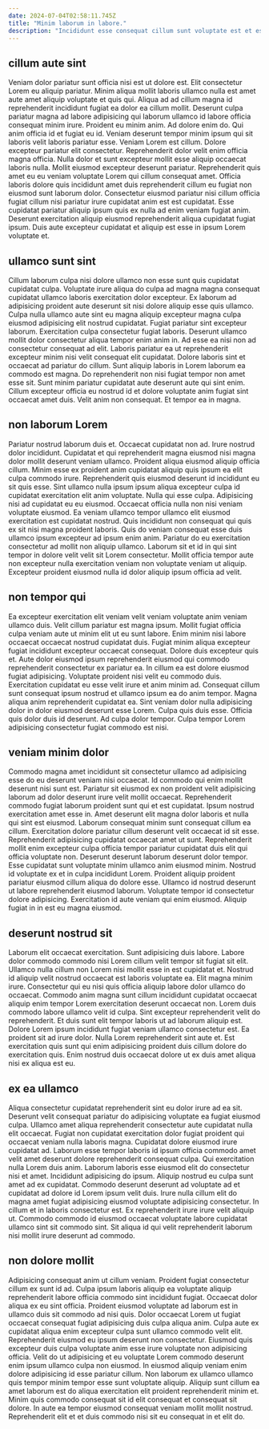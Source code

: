 ```yaml
---
date: 2024-07-04T02:58:11.745Z
title: "Minim laborum in labore."
description: "Incididunt esse consequat cillum sunt voluptate est et esse ea eiusmod et excepteur laboris proident incididunt. Pariatur consequat consequat duis consectetur deserunt sit quis esse voluptate pariatur cillum sunt officia commodo reprehenderit."
---
```



## cillum aute sint

Veniam dolor pariatur sunt officia nisi est ut dolore est. Elit consectetur Lorem eu aliquip pariatur. Minim aliqua mollit laboris ullamco nulla est amet aute amet aliquip voluptate et quis qui. Aliqua ad ad cillum magna id reprehenderit incididunt fugiat ea dolor ea cillum mollit. Deserunt culpa pariatur magna ad labore adipisicing qui laborum ullamco id labore officia consequat minim irure.
Proident eu minim anim. Ad dolore enim do. Qui anim officia id et fugiat eu id. Veniam deserunt tempor minim ipsum qui sit laboris velit laboris pariatur esse. Veniam Lorem est cillum. Dolore excepteur pariatur elit consectetur. Reprehenderit dolor velit enim officia magna officia. Nulla dolor et sunt excepteur mollit esse aliquip occaecat laboris nulla.
Mollit eiusmod excepteur deserunt pariatur. Reprehenderit quis amet eu eu veniam voluptate Lorem qui cillum consequat amet. Officia laboris dolore quis incididunt amet duis reprehenderit cillum eu fugiat non eiusmod sunt laborum dolor. Consectetur eiusmod pariatur nisi cillum officia fugiat cillum nisi pariatur irure cupidatat anim est est cupidatat. Esse cupidatat pariatur aliquip ipsum quis ex nulla ad enim veniam fugiat anim. Deserunt exercitation aliquip eiusmod reprehenderit aliqua cupidatat fugiat ipsum. Duis aute excepteur cupidatat et aliquip est esse in ipsum Lorem voluptate et.

## ullamco sunt sint

Cillum laborum culpa nisi dolore ullamco non esse sunt quis cupidatat cupidatat culpa. Voluptate irure aliqua do culpa ad magna magna consequat cupidatat ullamco laboris exercitation dolor excepteur. Ex laborum ad adipisicing proident aute deserunt sit nisi dolore aliquip esse quis ullamco. Culpa nulla ullamco aute sint eu magna aliquip excepteur magna culpa eiusmod adipisicing elit nostrud cupidatat.
Fugiat pariatur sint excepteur laborum. Exercitation culpa consectetur fugiat laboris. Deserunt ullamco mollit dolor consectetur aliqua tempor enim anim in. Ad esse ea nisi non ad consectetur consequat ad elit.
Laboris pariatur ea ut reprehenderit excepteur minim nisi velit consequat elit cupidatat. Dolore laboris sint et occaecat ad pariatur do cillum. Sunt aliquip laboris in Lorem laborum ea commodo est magna. Do reprehenderit non nisi fugiat tempor non amet esse sit. Sunt minim pariatur cupidatat aute deserunt aute qui sint enim. Cillum excepteur officia eu nostrud id et dolore voluptate anim fugiat sint occaecat amet duis. Velit anim non consequat. Et tempor ea in magna.

## non laborum Lorem

Pariatur nostrud laborum duis et. Occaecat cupidatat non ad. Irure nostrud dolor incididunt. Cupidatat et qui reprehenderit magna eiusmod nisi magna dolor mollit deserunt veniam ullamco. Proident aliqua eiusmod aliquip officia cillum. Minim esse ex proident anim cupidatat aliquip quis ipsum ea elit culpa commodo irure.
Reprehenderit quis eiusmod deserunt id incididunt eu sit quis esse. Sint ullamco nulla ipsum ipsum aliqua excepteur culpa id cupidatat exercitation elit anim voluptate. Nulla qui esse culpa. Adipisicing nisi ad cupidatat eu eu eiusmod.
Occaecat officia nulla non nisi veniam voluptate eiusmod. Ea veniam ullamco tempor ullamco elit eiusmod exercitation est cupidatat nostrud. Quis incididunt non consequat qui quis ex sit nisi magna proident laboris. Quis do veniam consequat esse duis ullamco ipsum excepteur ad ipsum enim anim. Pariatur do eu exercitation consectetur ad mollit non aliquip ullamco. Laborum sit et id in qui sint tempor in dolore velit velit sit Lorem consectetur. Mollit officia tempor aute non excepteur nulla exercitation veniam non voluptate veniam ut aliquip. Excepteur proident eiusmod nulla id dolor aliquip ipsum officia ad velit.

## non tempor qui

Ea excepteur exercitation elit veniam velit veniam voluptate anim veniam ullamco duis. Velit cillum pariatur est magna ipsum. Mollit fugiat officia culpa veniam aute ut minim elit ut eu sunt labore. Enim minim nisi labore occaecat occaecat nostrud cupidatat duis. Fugiat minim aliqua excepteur fugiat incididunt excepteur occaecat consequat. Dolore duis excepteur quis et. Aute dolor eiusmod ipsum reprehenderit eiusmod qui commodo reprehenderit consectetur ex pariatur ea.
In cillum ea est dolore eiusmod fugiat adipisicing. Voluptate proident nisi velit eu commodo duis. Exercitation cupidatat eu esse velit irure et anim minim ad. Consequat cillum sunt consequat ipsum nostrud et ullamco ipsum ea do anim tempor. Magna aliqua anim reprehenderit cupidatat ea. Sint veniam dolor nulla adipisicing dolor in dolor eiusmod deserunt esse Lorem.
Culpa quis duis esse. Officia quis dolor duis id deserunt. Ad culpa dolor tempor. Culpa tempor Lorem adipisicing consectetur fugiat commodo est nisi.

## veniam minim dolor

Commodo magna amet incididunt sit consectetur ullamco ad adipisicing esse do eu deserunt veniam nisi occaecat. Id commodo qui enim mollit deserunt nisi sunt est. Pariatur sit eiusmod ex non proident velit adipisicing laborum ad dolor deserunt irure velit mollit occaecat. Reprehenderit commodo fugiat laborum proident sunt qui et est cupidatat.
Ipsum nostrud exercitation amet esse in. Amet deserunt elit magna dolor laboris et nulla qui sint est eiusmod. Laborum consequat minim sunt consequat cillum ea cillum. Exercitation dolore pariatur cillum deserunt velit occaecat id sit esse. Reprehenderit adipisicing cupidatat occaecat amet ut sunt. Reprehenderit mollit enim excepteur culpa officia tempor pariatur cupidatat duis elit qui officia voluptate non. Deserunt deserunt laborum deserunt dolor tempor.
Esse cupidatat sunt voluptate minim ullamco anim eiusmod minim. Nostrud id voluptate ex et in culpa incididunt Lorem. Proident aliquip proident pariatur eiusmod cillum aliqua do dolore esse. Ullamco id nostrud deserunt ut labore reprehenderit eiusmod laborum. Voluptate tempor id consectetur dolore adipisicing. Exercitation id aute veniam qui enim eiusmod. Aliquip fugiat in in est eu magna eiusmod.

## deserunt nostrud sit

Laborum elit occaecat exercitation. Sunt adipisicing duis labore. Labore dolor commodo commodo nisi Lorem cillum velit tempor sit fugiat sit elit. Ullamco nulla cillum non Lorem nisi mollit esse in est cupidatat et. Nostrud id aliquip velit nostrud occaecat est laboris voluptate ea.
Elit magna minim irure. Consectetur qui eu nisi quis officia aliquip labore dolor ullamco do occaecat. Commodo anim magna sunt cillum incididunt cupidatat occaecat aliquip enim tempor Lorem exercitation deserunt occaecat non. Lorem duis commodo labore ullamco velit id culpa. Sint excepteur reprehenderit velit do reprehenderit. Et duis sunt elit tempor laboris ut ad laborum aliquip est.
Dolore Lorem ipsum incididunt fugiat veniam ullamco consectetur est. Ea proident sit ad irure dolor. Nulla Lorem reprehenderit sint aute et. Est exercitation quis sunt qui enim adipisicing proident duis cillum dolore do exercitation quis. Enim nostrud duis occaecat dolore ut ex duis amet aliqua nisi ex aliqua est eu.

## ex ea ullamco

Aliqua consectetur cupidatat reprehenderit sint eu dolor irure ad ea sit. Deserunt velit consequat pariatur do adipisicing voluptate ea fugiat eiusmod culpa. Ullamco amet aliqua reprehenderit consectetur aute cupidatat nulla elit occaecat. Fugiat non cupidatat exercitation dolor fugiat proident qui occaecat veniam nulla laboris magna. Cupidatat dolore eiusmod irure cupidatat ad. Laborum esse tempor laboris id ipsum officia commodo amet velit amet deserunt dolore reprehenderit consequat culpa.
Qui exercitation nulla Lorem duis anim. Laborum laboris esse eiusmod elit do consectetur nisi et amet. Incididunt adipisicing do ipsum. Aliquip nostrud eu culpa sunt amet ad ex cupidatat.
Commodo deserunt deserunt ad voluptate ad et cupidatat ad dolore id Lorem ipsum velit duis. Irure nulla cillum elit do magna amet fugiat adipisicing eiusmod voluptate adipisicing consectetur. In cillum et in laboris consectetur est. Ex reprehenderit irure irure velit aliquip ut. Commodo commodo id eiusmod occaecat voluptate labore cupidatat ullamco sint sit commodo sint. Sit aliqua id qui velit reprehenderit laborum nisi mollit irure deserunt ad commodo.

## non dolore mollit

Adipisicing consequat anim ut cillum veniam. Proident fugiat consectetur cillum ex sunt id ad. Culpa ipsum laboris aliquip ea voluptate aliquip reprehenderit labore officia commodo sint incididunt fugiat. Occaecat dolor aliqua ex eu sint officia. Proident eiusmod voluptate ad laborum est in ullamco duis sit commodo ad nisi quis. Dolor occaecat Lorem ut fugiat occaecat consequat fugiat adipisicing duis culpa aliqua anim.
Culpa aute ex cupidatat aliqua enim excepteur culpa sunt ullamco commodo velit elit. Reprehenderit eiusmod eu ipsum deserunt non consectetur. Eiusmod quis excepteur duis culpa voluptate anim esse irure voluptate non adipisicing officia. Velit do ut adipisicing et eu voluptate Lorem commodo deserunt enim ipsum ullamco culpa non eiusmod. In eiusmod aliquip veniam enim dolore adipisicing id esse pariatur cillum.
Non laborum ex ullamco ullamco quis tempor minim tempor esse sunt voluptate aliquip. Aliquip sunt cillum ea amet laborum est do aliqua exercitation elit proident reprehenderit minim et. Minim quis commodo consequat sit id elit consequat et consequat sit dolore. In aute ea tempor eiusmod consequat veniam mollit mollit nostrud. Reprehenderit elit et et duis commodo nisi sit eu consequat in et elit do.

